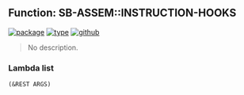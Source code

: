 ## Function: SB-ASSEM::INSTRUCTION-HOOKS
[![package](https://img.shields.io/badge/Package-SB--ASSEM-5f9ea0.svg?style=social&colorA=999999)](../) [![type](https://img.shields.io/badge/Type-Function-5f9ea0.svg?style=social&colorA=999999)](../#function) [![github](https://img.shields.io/badge/GitHub-View_the_source-5f9ea0.svg?style=social&colorA=999999&logo=github)](https://github.com/sbcl/sbcl/blob/master/src/compiler/assem.lisp/) 

> No description.

### Lambda list
```
(&REST ARGS)
```
